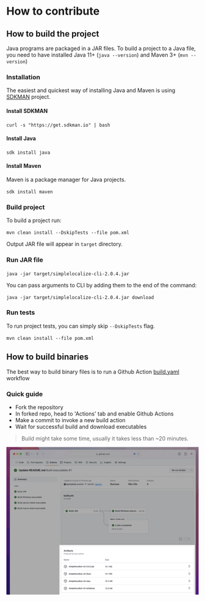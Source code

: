 # How to contribute

## How to build the project

Java programs are packaged in a JAR files. To build a project to a Java file, you need to have installed Java 11+ (`java --version`) and Maven 3+ (`mvn --version`)

### Installation
The easiest and quickest way of installing Java and Maven is using [SDKMAN](https://sdkman.io) project.

#### Install SDKMAN
`curl -s "https://get.sdkman.io" | bash`

#### Install Java
`sdk install java`

#### Install Maven
Maven is a package manager for Java projects.

`sdk install maven`

### Build project

To build a project run:

`mvn clean install --DskipTests --file pom.xml`

Output JAR file will appear in `target` directory.

### Run JAR file

`java -jar target/simplelocalize-cli-2.0.4.jar`

You can pass arguments to CLI by adding them to the end of the command:

`java -jar target/simplelocalize-cli-2.0.4.jar download`


### Run tests
To run project tests, you can simply skip `--DskipTests` flag.

`mvn clean install --file pom.xml`

## How to build binaries

The best way to build binary files is to run a Github Action [build.yaml](https://github.com/simplelocalize/simplelocalize-cli/blob/c9bb9512465d815d89ca1b4cc38d13c542eecac7/.github/workflows/build.yml) workflow

### Quick guide
- Fork the repository
- In forked repo, head to 'Actions' tab and enable Github Actions
- Make a commit to invoke a new build action
- Wait for successful build and download executables

> Build might take some time, usually it takes less than ~20 minutes.

![Where to find Github Actions artifacts](https://github.com/simplelocalize/simplelocalize-cli/blob/ac132cbc130d8654c18d3dc26b6316153e9e8ed0/artifacts.png)
